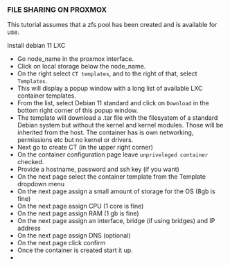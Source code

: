### FILE SHARING ON PROXMOX
This tutorial assumes that a zfs pool has been created and is available for use.

Install debian 11 LXC
- Go node_name in the proxmox interface.
- Click on local storage below the node_name.
- On the right select `CT templates`, and to the right of that, select `Templates`.
- This will display a popup window with a long list of available LXC container templates.
- From the list, select Debian 11 standard and click on `Download` in the bottom right corner of this popup window.
- The template will download a .tar file with the filesystem of a standard Debian system but without the kernel and kernel modules. Those will be inherited from the host. The container has is own networking, permissions etc but no kernel or drivers.
- Next go to create CT (in the upper right corner)
- On the container configuration page leave `unpriveleged container` checked.
- Provide a hostname, password and ssh key (if you want)
- On the next page select the container template from the Template dropdown menu
- On the next page assign a small amount of storage for the OS (8gb is fine)
- On the next page assign CPU (1 core is fine)
- On the next page assign RAM (1 gb is fine)
- On the next page assign an interface, bridge (if using bridges) and IP address
- On the next page assign DNS (optional)
- On the next page click confirm
- Once the container is created start it up.
- 
